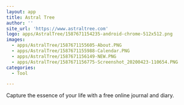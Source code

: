 ```yaml
---
layout: app
title: Astral Tree
author: ''
site_url: 'https://www.astraltree.com'
logo: apps/AstralTree/1587671154235-android-chrome-512x512.png
images:
  - apps/AstralTree/1587671155605-About.PNG
  - apps/AstralTree/1587671155988-Calendar.PNG
  - apps/AstralTree/1587671156149-NEW.PNG
  - apps/AstralTree/1587671156775-Screenshot_20200423-110654.PNG
categories:
  - Tool

---
```

Capture the essence of your life with a free online journal and diary.

